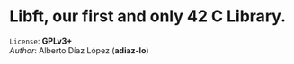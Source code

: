 # Libft, our first and only 42 C Library.
`License`: **GPLv3+**\
_Author_: Alberto Díaz López (**adiaz-lo**)
